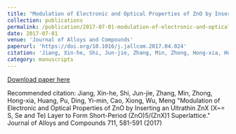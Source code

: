 ```yaml
---
title: "Modulation of Electronic and Optical Properties of ZnO by Inserting an Ultrathin ZnX (X~= S, Se and Te) Layer to Form Short-Period (ZnO)5/(ZnX)1 Superlattice"
collection: publications
permalink: /publication/2017-07-01-modulation-of-electronic-and-optical-properties-of-zno-by-inserting-an-ultrathin-znx-x-s-se-and-te-layer-to-form-short-period-zno5znx1-superlattice
date: 2017-07-01
venue: 'Journal of Alloys and Compounds'
paperurl: 'https://doi.org/10.1016/j.jallcom.2017.04.024'
citation: 'Jiang, Xin-he, Shi, Jun-jie, Zhang, Min, Zhong, Hong-xia, Huang, Pu, Ding, Yi-min, Cao, Xiong, Wu, Meng &quot;Modulation of Electronic and Optical Properties of ZnO by Inserting an Ultrathin ZnX (X~= S, Se and Te) Layer to Form Short-Period (ZnO)5/(ZnX)1 Superlattice.&quot; Journal of Alloys and Compounds 711, 581-591 (2017)'
category: manuscripts
---
```


<a href='https://doi.org/10.1016/j.jallcom.2017.04.024'>Download paper here</a>

Recommended citation: Jiang, Xin-he, Shi, Jun-jie, Zhang, Min, Zhong, Hong-xia, Huang, Pu, Ding, Yi-min, Cao, Xiong, Wu, Meng &quot;Modulation of Electronic and Optical Properties of ZnO by Inserting an Ultrathin ZnX (X~= S, Se and Te) Layer to Form Short-Period (ZnO)5/(ZnX)1 Superlattice.&quot; Journal of Alloys and Compounds 711, 581-591 (2017)